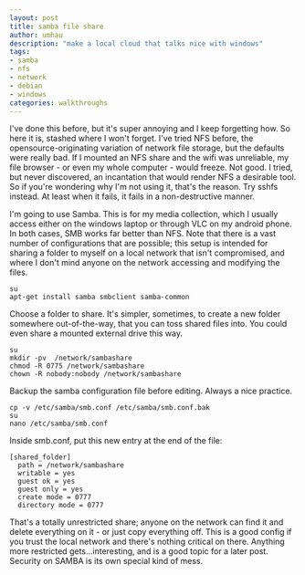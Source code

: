 ```yaml
---
layout: post
title: samba file share
author: umhau
description: "make a local cloud that talks nice with windows"
tags: 
- samba
- nfs
- network
- debian
- windows
categories: walkthroughs
---
```


I've done this before, but it's super annoying and I keep forgetting how. So here it is, stashed where I won't forget. I've tried NFS before, the opensource-originating variation of network file storage, but the defaults were really bad.  If I mounted an NFS share and the wifi was unreliable, my file browser - or even my whole computer - would freeze.  Not good.  I tried, but never discovered, an incantation that would render NFS a desirable tool.  So if you're wondering why I'm not using it, that's the reason. Try sshfs instead. At least when it fails, it fails in a non-destructive manner.

I'm going to use Samba.  This is for my media collection, which I usually access either on the windows laptop or through VLC on my android phone. In both cases, SMB works far better than NFS. Note that there is a vast number of configurations that are possible; this setup is intended for sharing a folder to myself on a local network that isn't compromised, and where I don't mind anyone on the network accessing and modifying the files.

```
su
apt-get install samba smbclient samba-common
```

Choose a folder to share. It's simpler, sometimes, to create a new folder somewhere out-of-the-way, that you can toss shared files into.  You could even share a mounted external drive this way.

```
su
mkdir -pv  /network/sambashare
chmod -R 0775 /network/sambashare
chown -R nobody:nobody /network/sambashare
```

Backup the samba configuration file before editing.  Always a nice practice.

```
cp -v /etc/samba/smb.conf /etc/samba/smb.conf.bak
su 
nano /etc/samba/smb.conf
```

Inside smb.conf, put this new entry at the end of the file:

```
[shared_folder] 
  path = /network/sambashare 
  writable = yes 
  guest ok = yes 
  guest only = yes 
  create mode = 0777 
  directory mode = 0777
```

That's a totally unrestricted share; anyone on the network can find it and delete everything on it - or just copy everything off. This is a good config if you trust the local network and there's nothing critical on there.  Anything more restricted gets...interesting, and is a good topic for a later post. Security on SAMBA is its own special kind of mess.
